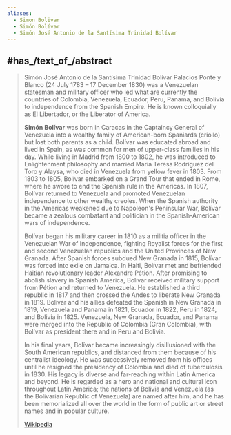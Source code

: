 ```yaml
---
aliases:
  - Simon Bolivar
  - Simón Bolívar
  - Simón José Antonio de la Santísima Trinidad Bolívar
---
```



## #has_/text_of_/abstract 

> Simón José Antonio de la Santísima Trinidad Bolívar Palacios Ponte y Blanco (24 July 1783 – 17 December 1830) was a Venezuelan statesman and military officer who led what are currently the countries of Colombia, Venezuela, Ecuador, Peru, Panama, and Bolivia to independence from the Spanish Empire. 
> He is known colloquially as El Libertador, or the Liberator of America.
>
> **Simón Bolívar** was born in Caracas in the Captaincy General of Venezuela 
> into a wealthy family of American-born Spaniards (criollo) but lost both parents as a child. 
> Bolívar was educated abroad and lived in Spain, as was common for men of upper-class families in his day. While living in Madrid from 1800 to 1802, he was introduced to Enlightenment philosophy and married María Teresa Rodríguez del Toro y Alaysa, who died in Venezuela from yellow fever in 1803. From 1803 to 1805, Bolívar embarked on a Grand Tour that ended in Rome, where he swore to end the Spanish rule in the Americas. In 1807, Bolívar returned to Venezuela and promoted Venezuelan independence to other wealthy creoles. When the Spanish authority in the Americas weakened due to Napoleon's Peninsular War, Bolívar became a zealous combatant and politician in the Spanish-American wars of independence.
>
> Bolívar began his military career in 1810 as a militia officer in the Venezuelan War of Independence, fighting Royalist forces for the first and second Venezuelan republics and the United Provinces of New Granada. After Spanish forces subdued New Granada in 1815, Bolívar was forced into exile on Jamaica. In Haiti, Bolívar met and befriended Haitian revolutionary leader Alexandre Pétion. After promising to abolish slavery in Spanish America, Bolívar received military support from Pétion and returned to Venezuela. He established a third republic in 1817 and then crossed the Andes to liberate New Granada in 1819. Bolívar and his allies defeated the Spanish in New Granada in 1819, Venezuela and Panama in 1821, Ecuador in 1822, Peru in 1824, and Bolivia in 1825. Venezuela, New Granada, Ecuador, and Panama were merged into the Republic of Colombia (Gran Colombia), with Bolívar as president there and in Peru and Bolivia.
>
> In his final years, Bolívar became increasingly disillusioned with the South American republics, and distanced from them because of his centralist ideology. He was successively removed from his offices until he resigned the presidency of Colombia and died of tuberculosis in 1830. His legacy is diverse and far-reaching within Latin America and beyond. He is regarded as a hero and national and cultural icon throughout Latin America; the nations of Bolivia and Venezuela (as the Bolivarian Republic of Venezuela) are named after him, and he has been memorialized all over the world in the form of public art or street names and in popular culture.
>
> [Wikipedia](https://en.wikipedia.org/wiki/Sim%C3%B3n%20Bol%C3%ADvar)

